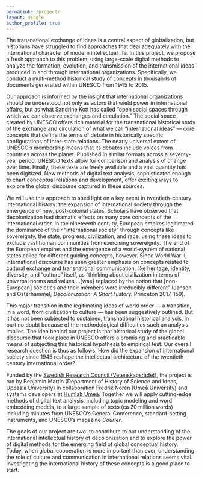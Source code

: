```yaml
---
permalink: /project/
layout: single
author_profile: true
---
```


The transnational exchange of ideas is a central aspect of globalization, but historians have struggled to find approaches that deal adequately with the international character of modern intellectual life. In this project, we propose a fresh approach to this problem: using large-scale digital methods to analyze the formation, evolution, and transmission of the international ideas produced in and through international organizations. Specifically, we conduct a multi-method historical study of concepts in thousands of documents generated within UNESCO from 1945 to 2015. 

Our approach is informed by the insight that international organizations should be understood not only as actors that wield power in international affairs, but as what Sandrine Kott has called “open social spaces through which we can observe exchanges and circulation.” The social space created by UNESCO offers rich material for the transnational historical study of the exchange and circulation of what we call “international ideas” — core concepts that define the terms of debate in historically specific configurations of inter-state relations. The nearly universal extent of UNESCO’s membership means that its debates include voices from countries across the planet. Published in similar formats across a seventy-year period, UNESCO texts allow for comparison and analysis of change over time. Finally, these texts are freely available and a vast quantity has been digitized. New methods of digital text analysis, sophisticated enough to chart conceptual relations and development, offer exciting ways to explore the global discourse captured in these sources.

We will use this approach to shed light on a key event in twentieth-century international history: the expansion of international society through the emergence of new, post-colonial states. Scholars have observed that decolonization had dramatic effects on many core concepts of the international order. In the nineteenth century, European empires legitimated the dominance of their “international society” through concepts like sovereignty, the state, progress, civilization, and race, using these ideas to exclude vast human communities from exercising sovereignty. The end of the European empires and the emergence of a world-system of national states called for different guiding concepts, however. Since World War II, international discourse has seen greater emphasis on concepts related to cultural exchange and transnational communication, like heritage, identity, diversity, and “culture” itself, as “thinking about civilization in terms of universal norms and values …[was] replaced by the notion that [non-European] societies and their members were irreducibly different” (Jansen and Osterhammel, _Decolonization: A Short History._ Princeton 2017, 159). 

This major transition in the legitimating ideas of world order — a transition, in a word, from civilization to culture — has been suggestively outlined. But it has not been subjected to sustained, transnational historical analysis, in part no doubt because of the methodological difficulties such an analysis implies. The idea behind our project is that historical study of the global discourse that took place in UNESCO offers a promising and practicable means of subjecting this historical hypothesis to empirical test. Our overall research question is thus as follows: How did the expansion of international society since 1945 reshape the intellectual architecture of the twentieth-century international order? 

Funded by the [Swedish Research Council (Vetenskapsrådet)](https://www.vr.se/english), the project is run by Benjamin Martin (Department of History of Science and Ideas, Uppsala University) in collaboration Fredrik Norén (Umeå University) and systems developers at [Humlab Umeå](https://www.umu.se/en/humlab/). Together we will apply cutting-edge methods of digital text analysis, including topic modeling and word embedding models, to a large sample of texts (ca 20 million words) including minutes from UNESCO’s General Conference, standard-setting instruments, and UNESCO’s magazine _Courier_.

The goals of our project are two: to contribute to our understanding of the international intellectual history of decolonization and to explore the power of digital methods for the emerging field of global conceptual history. Today, when global cooperation is more important than ever, understanding the role of culture and communication in international relations seems vital. Investigating the international history of these concepts is a good place to start.
